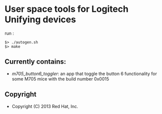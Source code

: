 User space tools for Logitech Unifying devices
==============================================

run :

    $> ./autogen.sh
    $> make

Currently contains:
-------------------

* *m705_button6_toggler*: an app that toggle the button 6 functionality for some
M705 mice with the build number 0x0015

Copyright
---------

 * Copyright (C) 2013 Red Hat, Inc.
